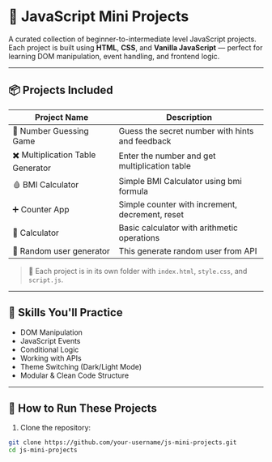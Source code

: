 # 🚀 JavaScript Mini Projects

A curated collection of beginner-to-intermediate level JavaScript projects.  
Each project is built using **HTML**, **CSS**, and **Vanilla JavaScript** — perfect for learning DOM manipulation, event handling, and frontend logic.

---

## 📦 Projects Included

| Project Name            | Description                                         |
|-------------------------|-----------------------------------------------------|
| 🎯 Number Guessing Game | Guess the secret number with hints and feedback     |
| ✖️ Multiplication Table Generator | Enter the number and get multiplication table     |
| 🩸 BMI Calculator           | Simple BMI Calculator using bmi formula     |
| ➕ Counter App           | Simple counter with increment, decrement, reset     |
| 🧮 Calculator            | Basic calculator with arithmetic operations         |
| 👥 Random user generator      | This generate random user from API                 |

> 📁 Each project is in its own folder with `index.html`, `style.css`, and `script.js`.

---

## 🎯 Skills You'll Practice

- DOM Manipulation
- JavaScript Events
- Conditional Logic
- Working with APIs
- Theme Switching (Dark/Light Mode)
- Modular & Clean Code Structure

---

## 🚀 How to Run These Projects

1. Clone the repository:
```bash
git clone https://github.com/your-username/js-mini-projects.git
cd js-mini-projects
